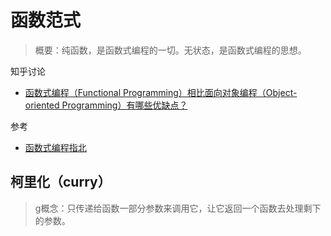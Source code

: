 # 函数范式

> 概要：纯函数，是函数式编程的一切。无状态，是函数式编程的思想。

知乎讨论
- [函数式编程（Functional Programming）相比面向对象编程（Object-oriented Programming）有哪些优缺点？](https://www.zhihu.com/question/19732025)

参考
- [函数式编程指北](https://llh911001.gitbook.io/mostly-adequate-guide-chinese/)

## 柯里化（curry）

>g概念：只传递给函数一部分参数来调用它，让它返回一个函数去处理剩下的参数。